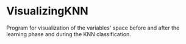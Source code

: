 # VisualizingKNN
Program for visualization of the variables' space before and after the learning phase and during the KNN classification.
